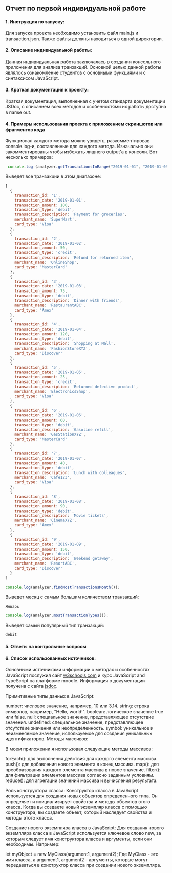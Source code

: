 ## Отчет по первой индивидуальной работе

#### 1. Инструкция по запуску:
Для запуска проекта необходимо установить файл main.js и transaction.json. Также файлы должны находиться в одной директории.

#### 2. Описание индивидуальной работы:
Данная индивидуальная работа заключалась в создании консольного приложения для анализа транзакций. Основной целью данной работы являлось ознакомление студентов с основными функциями и с синтаксисом JavaScript. 
#### 3. Краткая документация к проекту:
Краткая документация, выполненная с учетом стандарта документации JSDoc, с описанием всех методов и особенностями их работы доступна в папке out.


#### 4. Примеры использования проекта с приложением скриншотов или фрагментов кода
Функционал каждого метода можно увидеть, разкомментировав console.log-и, составленные для каждого метода. Изначально они закомментированы чтобы избежать лишнего output'а в консоли. Вот несколько примеров:
```js
 console.log (analyzer.getTransactionsInRange("2019-01-01", "2019-01-09"));
```
Выведет все транзакции в этом диапазоне:
```js
[
  {
    transaction_id: '1',
    transaction_date: '2019-01-01',
    transaction_amount: 100,
    transaction_type: 'debit',
    transaction_description: 'Payment for groceries',
    merchant_name: 'SuperMart',
    card_type: 'Visa'
  },
  {
    transaction_id: '2',
    transaction_date: '2019-01-02',
    transaction_amount: 50,
    transaction_type: 'credit',
    transaction_description: 'Refund for returned item',
    merchant_name: 'OnlineShop',
    card_type: 'MasterCard'
  },
  {
    transaction_id: '3',
    transaction_date: '2019-01-03',
    transaction_amount: 75,
    transaction_type: 'debit',
    transaction_description: 'Dinner with friends',
    merchant_name: 'RestaurantABC',
    card_type: 'Amex'
  },
  {
    transaction_id: '4',
    transaction_date: '2019-01-04',
    transaction_amount: 120,
    transaction_type: 'debit',
    transaction_description: 'Shopping at Mall',
    merchant_name: 'FashionStoreXYZ',
    card_type: 'Discover'
  },
  {
    transaction_id: '5',
    transaction_date: '2019-01-05',
    transaction_amount: 25,
    transaction_type: 'credit',
    transaction_description: 'Returned defective product',
    merchant_name: 'ElectronicsShop',
    card_type: 'Visa'
  },
  {
    transaction_id: '6',
    transaction_date: '2019-01-06',
    transaction_amount: 60,
    transaction_type: 'debit',
    transaction_description: 'Gasoline refill',
    merchant_name: 'GasStationXYZ',
    card_type: 'MasterCard'
  },
  {
    transaction_id: '7',
    transaction_date: '2019-01-07',
    transaction_amount: 40,
    transaction_type: 'debit',
    transaction_description: 'Lunch with colleagues',
    merchant_name: 'Cafe123',
    card_type: 'Visa'
  },
  {
    transaction_id: '8',
    transaction_date: '2019-01-08',
    transaction_amount: 90,
    transaction_type: 'debit',
    transaction_description: 'Movie tickets',
    merchant_name: 'CinemaXYZ',
    card_type: 'Amex'
  },
  {
    transaction_id: '9',
    transaction_date: '2019-01-09',
    transaction_amount: 150,
    transaction_type: 'debit',
    transaction_description: 'Weekend getaway',
    merchant_name: 'ResortABC',
    card_type: 'Discover'
  }
]
```
```js
console.log(analyzer.findMostTransactionsMonth());
```
Выведет месяц с самым большим количеством транзакций:
```js
Январь
```
```js
console.log(analyzer.mostTransactionTypes());
```

Выведет самый популярный тип транзакций:
```js
debit
```

#### 5. Ответы на контрольные вопросы


#### 6. Список использованных источников:
Основными источниками информации о методах и особенностях JavaScript послужил сайт [w3schools.com](https://www.w3schools.com/) и курс JavaScript and TypeScript на платформе moodle. Информация о документации получена с сайта [jsdoc](https://jsdoc.app/).

Примитивные типы данных в JavaScript:

number: числовое значение, например, 10 или 3.14.
string: строка символов, например, "Hello, world!".
boolean: логическое значение true или false.
null: специальное значение, представляющее отсутствие значения.
undefined: специальное значение, представляющее отсутствие значения или неопределенность.
symbol: уникальное и неизменяемое значение, используемое для создания уникальных идентификаторов.
Методы массивов:


В моем приложении я использовал следующие методы массивов:

forEach(): для выполнения действия для каждого элемента массива.
push(): для добавления нового элемента в конец массива.
map(): для преобразования каждого элемента массива в новое значение.
filter(): для фильтрации элементов массива согласно заданным условиям.
reduce(): для агрегации значений массива и вычисления результата.


Роль конструктора класса:
Конструктор класса в JavaScript используется для создания новых объектов определенного типа. Он определяет и инициализирует свойства и методы объектов этого класса. Когда вы создаете новый экземпляр класса с помощью конструктора, вы создаете объект, который наследует свойства и методы этого класса.

Создание нового экземпляра класса в JavaScript:
Для создания нового экземпляра класса в JavaScript используется ключевое слово new, за которым следует имя конструктора класса и аргументы, если они необходимы. Например:


let myObject = new MyClass(argument1, argument2);
Где MyClass - это имя класса, а argument1, argument2 - аргументы, которые могут передаваться в конструктор класса при создании нового экземпляра.